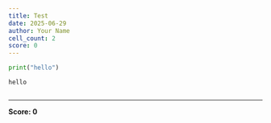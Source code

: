 ```yaml
---
title: Test
date: 2025-06-29
author: Your Name
cell_count: 2
score: 0
---
```


```python
print("hello")
```

    hello
    


```python

```


---
**Score: 0**